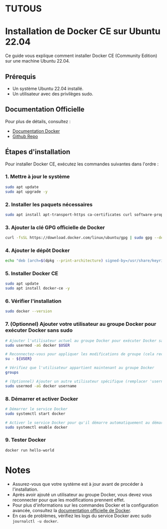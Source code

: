 # TUTOUS

<h1>Installation de Docker CE sur Ubuntu 22.04</h1> 

Ce guide vous explique comment installer Docker CE (Community Edition) sur une machine Ubuntu 22.04.

## Prérequis

- Un système Ubuntu 22.04 installé.
- Un utilisateur avec des privilèges sudo.

## Documentation Officielle

Pour plus de détails, consultez :
- [Documentation Docker](https://docs.docker.com/engine/install/ubuntu/)
- [Github Repo](https://github.com/antonymica/docker-ce-on-ubuntu)

## Étapes d'installation

Pour installer Docker CE, exécutez les commandes suivantes dans l'ordre :


### 1. Mettre à jour le système
```bash
sudo apt update
sudo apt upgrade -y
```

### 2. Installer les paquets nécessaires
```bash
sudo apt install apt-transport-https ca-certificates curl software-properties-common -y
```

### 3. Ajouter la clé GPG officielle de Docker

```bash
curl -fsSL https://download.docker.com/linux/ubuntu/gpg | sudo gpg --dearmor -o /usr/share/keyrings/docker-archive-keyring.gpg
```

### 4. Ajouter le dépôt Docker

```bash
echo "deb [arch=$(dpkg --print-architecture) signed-by=/usr/share/keyrings/docker-archive-keyring.gpg] https://download.docker.com/linux/ubuntu $(lsb_release -cs) stable" | sudo tee /etc/apt/sources.list.d/docker.list > /dev/null
```

### 5. Installer Docker CE

```bash
sudo apt update
sudo apt install docker-ce -y
```

### 6. Vérifier l'installation

```bash
sudo docker --version
```

### 7. (Optionnel) Ajouter votre utilisateur au groupe Docker pour exécuter Docker sans sudo

```bash
# Ajouter l'utilisateur actuel au groupe Docker pour exécuter Docker sans sudo
sudo usermod -aG docker $USER

# Reconnectez-vous pour appliquer les modifications de groupe (cela recharge l'environnement de l'utilisateur)
su - ${USER}

# Vérifiez que l'utilisateur appartient maintenant au groupe Docker
groups

# (Optionnel) Ajouter un autre utilisateur spécifique (remplacer 'username' par le nom d'utilisateur) au groupe Docker
sudo usermod -aG docker username
```

### 8. Démarrer et activer Docker
```bash
# Démarrer le service Docker
sudo systemctl start docker

# Activer le service Docker pour qu'il démarre automatiquement au démarrage du système
sudo systemctl enable docker

```

### 9. Tester Docker
```bash
docker run hello-world
```

# Notes
- Assurez-vous que votre système est à jour avant de procéder à l'installation.
- Après avoir ajouté un utilisateur au groupe Docker, vous devez vous reconnecter pour que les modifications prennent effet.
- Pour plus d'informations sur les commandes Docker et la configuration avancée, consultez la [documentation officielle de Docker](https://docs.docker.com/).
- En cas de problèmes, vérifiez les logs du service Docker avec sudo `journalctl -u docker`.

